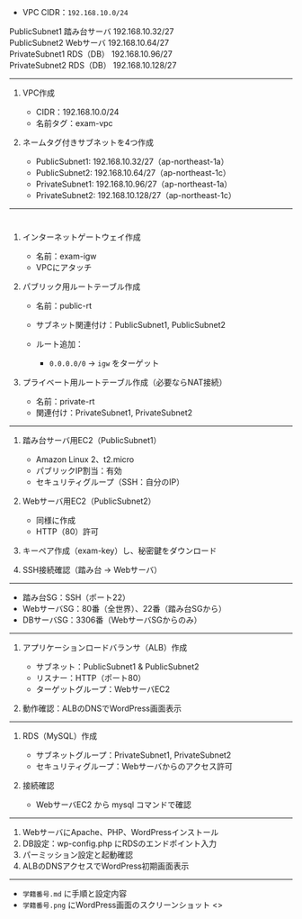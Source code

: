 

* VPC CIDR：`192.168.10.0/24`


PublicSubnet1   踏み台サーバ    192.168.10.32/27  
 PublicSubnet2   Webサーバ    192.168.10.64/27  
 PrivateSubnet1  RDS（DB）  192.168.10.96/27  
 PrivateSubnet2  RDS（DB）  192.168.10.128/27 

---



1. VPC作成

   * CIDR：192.168.10.0/24
   * 名前タグ：exam-vpc

2. ネームタグ付きサブネットを4つ作成

   * PublicSubnet1: 192.168.10.32/27（ap-northeast-1a）
   * PublicSubnet2: 192.168.10.64/27（ap-northeast-1c）
   * PrivateSubnet1: 192.168.10.96/27（ap-northeast-1a）
   * PrivateSubnet2: 192.168.10.128/27（ap-northeast-1c）

---

#

1. インターネットゲートウェイ作成

   * 名前：exam-igw
   * VPCにアタッチ

2. パブリック用ルートテーブル作成

   * 名前：public-rt
   * サブネット関連付け：PublicSubnet1, PublicSubnet2
   * ルート追加：

     * `0.0.0.0/0` → `igw` をターゲット

3. プライベート用ルートテーブル作成（必要ならNAT接続）

   * 名前：private-rt
   * 関連付け：PrivateSubnet1, PrivateSubnet2
   

---


1. 踏み台サーバ用EC2（PublicSubnet1）

   * Amazon Linux 2、t2.micro
   * パブリックIP割当：有効
   * セキュリティグループ（SSH：自分のIP）

2. Webサーバ用EC2（PublicSubnet2）

   * 同様に作成
   * HTTP（80）許可

3. キーペア作成（exam-key）し、秘密鍵をダウンロード

4. SSH接続確認（踏み台 → Webサーバ）

---



* 踏み台SG：SSH（ポート22）
* WebサーバSG：80番（全世界）、22番（踏み台SGから）
* DBサーバSG：3306番（WebサーバSGからのみ）

---



1. アプリケーションロードバランサ（ALB）作成

   * サブネット：PublicSubnet1 & PublicSubnet2
   * リスナー：HTTP（ポート80）
   * ターゲットグループ：WebサーバEC2

2. 動作確認：ALBのDNSでWordPress画面表示

---


1. RDS（MySQL）作成

   * サブネットグループ：PrivateSubnet1, PrivateSubnet2
   * セキュリティグループ：Webサーバからのアクセス許可
   

2. 接続確認

   * WebサーバEC2 から mysql コマンドで確認

---


1. WebサーバにApache、PHP、WordPressインストール
2. DB設定：wp-config.php にRDSのエンドポイント入力
3. パーミッション設定と起動確認
4. ALBのDNSアクセスでWordPress初期画面表示

---



* `学籍番号.md` に手順と設定内容
* `学籍番号.png` にWordPress画面のスクリーンショット
<>